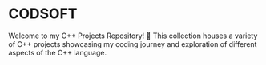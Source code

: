 # CODSOFT
Welcome to my C++ Projects Repository! 🚀 This collection houses a variety of C++ projects showcasing my coding journey and exploration of different aspects of the C++ language.
